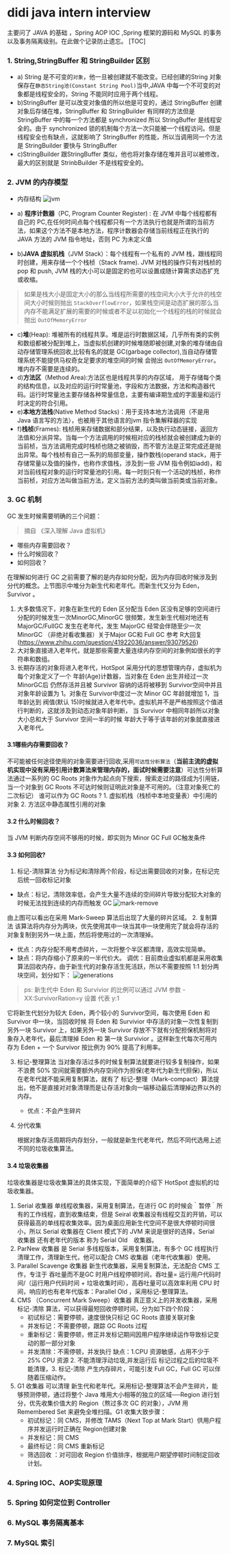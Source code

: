 # didi java intern interview
主要问了 JAVA 的基础 ，Spring AOP  IOC ,Spring 框架的源码和 MySQL 的事务以及事务隔离级别。在此做个记录防止遗忘。
[TOC]
### 1. String,StringBuffer 和 StringBuilder 区别
* a) String 是不可变的`对象`，他一旦被创建就不能改变。已经创建的String 对象保存在`静态String池(Constant String Pool)`当中,JAVA 中每一个不可变的对象都是线程安全的，String 不能同时应用于两个线程。
* b)StringBuffer  是可以改变对象值的所以他是可变的，通过 StringBuffer 创建对象后存储在堆，StringBuffer 和 StringBuilder 有同样的方法但是 StringBuffer 中的每一个方法都是 synchronized 所以 StringBuffer 是线程安全的。由于 synchronized 锁的机制每个方法一次只能被一个线程访问。但是线程安全也有缺点，这就影响了 StringBuffer 的性能，所以当调用同一个方法是 StringBuilder 要快与 StringBuffer
* c)StringBuilder 跟StringBuffer 类似，他也将对象存储在堆并且可以被修改，最大的区别就是 StrinbBuilder 不是线程安全的。

### 2. JVM 的内存模型

* 内存结构
  ![jvm](../img/JVM.png)
  
* a) **程序计数器**（PC, Program Counter Register) : 在 JVM 中每个线程都有自己的 PC,在任何时间点每个线程都只有一个方法执行也就是所谓的当前方法，如果这个方法不是本地方法，程序计数器会存储当前线程正在执行的 JAVA 方法的 JVM 指令地址，否则 PC 为未定义值
* b)**JAVA 虚拟机栈**（JVM Stack）：每个线程有一个私有的 JVM 栈，跟线程同时创建，用来存储一个个栈桢（Stack frame). JVM 对栈的操作只有对栈桢的 pop 和 push, JVM 栈的大小可以是固定的也可以设置成随计算需求动态扩充或收缩。
> 如果是栈大小是固定大小的那么当线程所需要的栈空间大小大于允许的栈空间大小时候则抛出 `StackOverflowError`，如果栈空间是动态扩展的那么当内存不能满足扩展的需要的时候或者不足以初始化一个线程的栈的时候就会抛出 `OutOfMemoryError`

* c)**堆**(Heap): 堆被所有的线程共享。堆是运行时数据区域，几乎所有类的实例和数组都被分配到堆上，当虚拟机创建的时候堆随即被创建,对象的堆存储由自动存储管理系统回收,比较有名的就是 GC(garbage collector),当自动存储管理系统不能提供马权奇女足要求的堆空间的时候 会抛出 `OutOfMemoryError`。堆内存不需要是连续的。
* d)**方法区**（Method Area):方法区也是线程共享的内存区域， 用于存储每个类的结构信息，以及对应的运行时常量池，字段和方法数据，方法和构造器代码。运行时常量池主要存储各种常量信息，主要有编译期生成的字面量和运行时决定的符合引用。
* e)**本地方法栈**(Native Method Stacks)：用于支持本地方法调用（不是用 Java 语言写的方法），也被用于其他语言的jvm 指令集解释器的实现
* f)**栈桢**(Frames): 栈桢用来存储数据和部分结果，以及执行动态链接，返回方法值和分派异常。当每一个方法调用的时候相对应的栈桢就会被创建成为新的当前桢，当方法调用完成时栈桢也随之被销毁，而不管方法是正常完成还是抛出异常。每个栈桢有自己一系列的局部变量，操作数栈(operand stack，用于存储常量以及值的操作，也称作求值栈，涉及到一些 JVM 指令例如iadd)，和对当前线程对象的运行时常量池的引用。每一时刻只有一个活动的栈桢，称作当前桢，对应方法叫做当前方法，定义当前方法的类叫做当前类或当前对象。

### 3. GC 机制
GC 发生时候需要明确的三个问题：
> 摘自 《深入理解 Java 虚拟机》
* 哪些内存需要回收？
* 什么时候回收？
* 如何回收？

在理解如何进行 GC 之前需要了解的是内存如何分配，因为内存回收时候涉及到分代的概念。上节图示中堆分为新生代和老年代。而新生代又分为 Eden，Survivor 。
1. 大多数情况下，对象在新生代的 Eden 区分配当 Eden 区没有足够的空间进行分配的时候发生一次MinorGC,MinorGC 很频繁，发生新生代相对地还有  MajorGC/FullGC 发生在老年代，发生 MajorGC 经常会伴随至少一次 MinorGC （非绝对看收集器）关于Major GC和 Full GC 参考 R大回复(https://www.zhihu.com/question/41922036/answer/93079526)
2. 大对象直接进入老年代，就是那些需要大量连续内存空间的对象例如很长的字符串和数组。
3. 长期存活的对象将进入老年代，HotSpot 采用分代的思想管理内存，虚拟机为每个对象定义了一个 年龄(Age)计数器，当对象在 Eden 出生并经过一次 MinorGC后 仍然存活并且被 Survivor 容纳的话将被移到 Survivor空间中并且对象年龄设置为 1。对象在 Survivor中度过一次 Minor GC 年龄就增加 1，当年龄达到 阀值(默认 15)时候就进入老年代中。虚拟机并不是严格按照这个值进行判断的，这就涉及到动态对象年龄判断， 当 Survivor 中相同年龄所以对象大小总和大于 Survivor 空间一半的时候 年龄大于等于该年龄的对象就直接进入老年代。

#### 3.1哪些内存需要回收？
不可能被任何途径使用的对象需要进行回收,采用`可达性分析算法`（**当前主流的虚拟机实现中没有采用引用计数算法来管理内存的，面试时候需要注意**）可达性分析算法通过一系列的 GC Roots 对象作为起点向下搜索，搜索走过的路径成为引用链，当一个对象到 GC Roots 不可达时候则证明此对象是不可用的。（注意对象死亡的二次标记）
谁可以作为 GC Roots ?  1. 虚拟机栈（栈桢中本地变量表）中引用的对象 2. 方法区中静态属性引用的对象
#### 3.2 什么时候回收？
  当 JVM 判断内存空间不够用的时候，即实则为 Minor GC Full GC触发条件
#### 3.3 如何回收?
1. 标记-清除算法
  分为标记和清除两个阶段，标记出需要回收的对象，在标记完后统一回收标记对象
  * 缺点：标记，清除效率低，会产生大量不连续的空间碎片导致分配较大对象的时候无法找到连续的内存而触发 GC
  ![mark-remove](../img/mark-sweep.png)
  
  由上图可以看出在采用 Mark-Sweep 算法后出现了大量的碎片区域。
2. 复制算法
   该算法将内存分为两块，优先使用其中一块当其中一块使用完了就会将存活的对象复制到另外一块上面，然后将使用过的一次清理掉。
   * 优点：内存分配不用考虑碎片，一次将整个半区都清理，高效实现简单。
   * 缺点：将内存缩小了原来的一半代价大。
调优：目前商业虚拟机都是采用收集算法回收内存，由于新生代的对象存活生死活跃，所以不需要按照 1:1 划分两块空间，划分如下：
![generations](../img/generation.png)
> ps: 新生代中 Eden 和 Survivior 的比例可以通过 JVM 参数 -XX:SurvivorRation=y  设置 代表 y:1

它将新生代划分为较大 Eden，两个较小的 Survivor空间，每次使用 Eden 和 Survivor 中一块，当回收时候 将 Eden 和 Survivior 中存活的对象一次性复制到另外一块 Survivor 上，如果另外一块 Survivor 存放不下就有分配担保机制将对象存入老年代，最后清理掉 Eden 和 第一块 Survivior 。这样新生代每次可用内存为 Eden + 一个 Survivor 按比例为 90% 提高了利用率。

3. 标记-整理算法
  当对象存活过多的时候复制算法就要进行较多复制操作，如果不浪费 50% 空间就需要额外内存空间作为担保(老年代为新生代担保)，所以在老年代就不能采用复制算法，就有了 标记-整理（Mark-compact）算法提出，他不是直接对对象清理而是让存活对象向一端移动最后清理掉边界以外的内存。
   * 优点：不会产生碎片

4. 分代收集

   根据对象存活周期将内存划分，一般就是新生代老年代，然后不同代选用上述不同的垃圾收集算法。

#### 3.4 垃圾收集器

垃圾收集器是垃圾收集算法的具体实现，下面简单的介绍下 HotSpot 虚拟机的垃圾收集器。
1. Serial 收集器
	单线程收集器，采用复制算法，在进行 GC 的时候会｀暂停｀所有的工作线程，直到收集结束，但是 Seiral 收集器没有线程交互的开销，可以获得最高的单线程收集效率。因为桌面应用新生代空间不是很大停顿时间很小，所以 Serial 收集器在 Client 模式下的 JVM 来说是很好的选择，Serial　收集器 还有老年代的版本 称为  Serial Old　收集器。
2. ParNew 收集器
	是 Serial 多线程版本，采用复制算法，有多个 GC 线程执行清理工作，清理新生代，他可以配合 CMS 收集器（老年代收集器）使用。
3. Parallel Scavenge 收集器
	新生代收集器，采用复制算法，无法配合 CMS 工作，专注于 吞吐量而不是GC 时用户线程停顿时间，吞吐量= 运行用户代码时间/（运行用户代码时间 + 垃圾收集时间），高吞吐量可以高效率利用 CPU 时间，响应的也有老年代版本：Parallel Old ，采用标记-整理算法。
4. CMS （Concurrent Mark Sweep）收集器
	真正意义上的并发收集器，采用标记-清除 算法，可以获得最短回收停顿时间，分为如下四个阶段：
	* 初试标记：需要停顿，速度很快只标记 GC Roots 直接关联对象
	* 并发标记：不需要停顿，跟踪 GC Roots 过程
	* 重新标记：需要停顿，修正并发标记期间因用户程序继续运作导致标记变动的那一部分对象
	* 并发清除：不需停顿，并发执行
	缺点：1.CPU 资源敏感，占用不少于 25% CPU 资源 2. 不能清理浮动垃圾,并发运行后 标记过程之后的垃圾不能清理，3. 标记-清除 产生内存碎片，可能引发 Full GC，Full GC 可以伴随着压缩动作。
5. G1 收集器
	可以清理 新生代和老年代。采用标记-整理算法不会产生碎片，能够预测停顿，通过将整个 Java 堆用大小相等的独立的区域──Region 进行划分，优先收集价值大的 Region（熬过多次 GC 的对象），JVM 用 Remembered Set 来避免全堆扫描。G1 收集大致步骤：
	* 初试标记：同 CMS，并修改 TAMS（Next Top at Mark Start）供用户程序并发运行时正确在 Region创建对象
	* 并发标记：同 CMS
	* 最终标记：同 CMS 重新标记
	* 筛选回收 ：对可回收 Region 价值排序，根据用户期望停顿时间制定回收计划。
	
### 4. Spring IOC、AOP实现原理 
### 5. Spring 如何定位到 Controller
### 6. MySQL 事务隔离基本
### 7. MySQL  索引